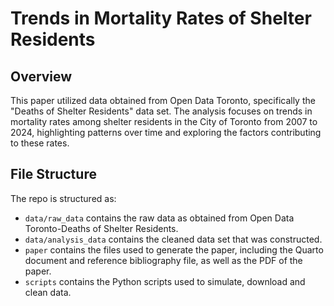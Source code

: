 # Trends in Mortality Rates of Shelter Residents

## Overview

This paper utilized data obtained from Open Data Toronto, specifically the "Deaths of Shelter Residents" data set. The analysis focuses on trends in mortality rates among shelter residents in the City of Toronto from 2007 to 2024, highlighting patterns over time and exploring the factors contributing to these rates.


## File Structure

The repo is structured as:

-   `data/raw_data` contains the raw data as obtained from Open Data Toronto-Deaths of Shelter Residents.
-   `data/analysis_data` contains the cleaned data set that was constructed.
-   `paper` contains the files used to generate the paper, including the Quarto document and reference bibliography file, as well as the PDF of the paper. 
-   `scripts` contains the Python scripts used to simulate, download and clean data.
